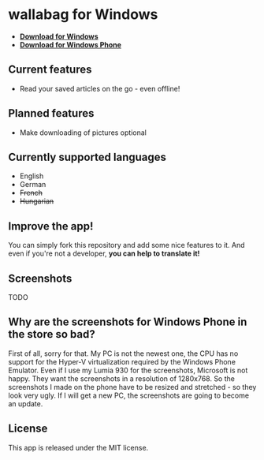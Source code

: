 wallabag for Windows
================
- **[Download for Windows](http://apps.microsoft.com/windows/app/wallabag/f551b9c4-7346-4509-ae46-c6167c705a30)**
- **[Download for Windows Phone](http://www.windowsphone.com/s?appid=d5226cf1-f422-4e00-996c-88e9c5233332)**

## Current features
- Read your saved articles on the go - even offline!

## Planned features
- Make downloading of pictures optional

## Currently supported languages
- English
- German
- ~~French~~
- ~~Hungarian~~

## Improve the app!
You can simply fork this repository and add some nice features to it.
And even if you're not a developer, **you can help to translate it!**

## Screenshots
TODO

## Why are the screenshots for Windows Phone in the store so bad?
First of all, sorry for that. My PC is not the newest one, the CPU has no support for the Hyper-V virtualization required by the Windows Phone Emulator.
Even if I use my Lumia 930 for the screenshots, Microsoft is not happy. They want the screenshots in a resolution of 1280x768. So the screenshots I made on the phone have to be resized and stretched - so they look very ugly.
If I will get a new PC, the screenshots are going to become an update.

## License
This app is released under the MIT license.
